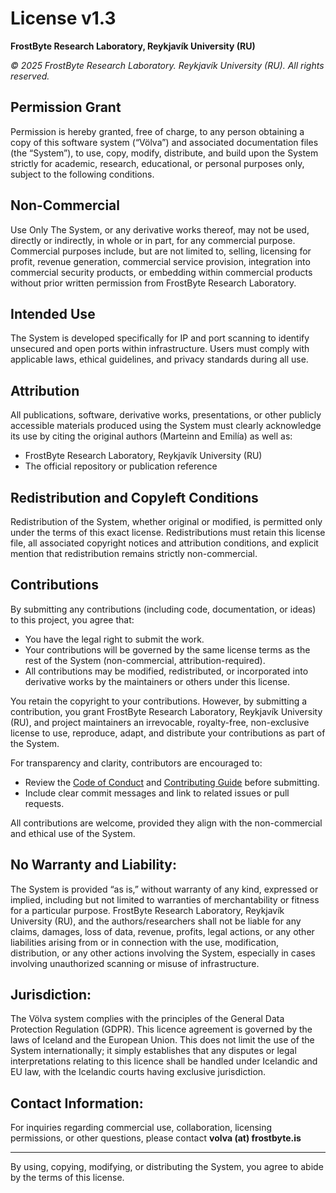 # License v1.3

**FrostByte Research Laboratory, Reykjavík University (RU)**

*© 2025 FrostByte Research Laboratory. Reykjavík University (RU). All rights reserved.*

## Permission Grant 

Permission is hereby granted, free of charge, to any person obtaining a copy of this software system (“Völva”) and associated documentation files (the “System”), to use, copy, modify, distribute, and build upon the System strictly for academic, research, educational, or personal purposes only, subject to the following conditions.

## Non-Commercial 

Use Only The System, or any derivative works thereof, may not be used, directly or indirectly, in whole or in part, for any commercial purpose. Commercial purposes include, but are not limited to, selling, licensing for profit, revenue generation, commercial service provision, integration into commercial security products, or embedding within commercial products without prior written permission from FrostByte Research Laboratory.

## Intended Use 

The System is developed specifically for IP and port scanning to identify unsecured and open ports within infrastructure. Users must comply with applicable laws, ethical guidelines, and privacy standards during all use.

## Attribution

All publications, software, derivative works, presentations, or other publicly accessible materials produced using the System must clearly acknowledge its use by citing the original authors (Marteinn and Emilía) as well as:
- FrostByte Research Laboratory, Reykjavík University (RU)
- The official repository or publication reference

## Redistribution and Copyleft Conditions 

Redistribution of the System, whether original or modified, is permitted only under the terms of this exact license. Redistributions must retain this license file, all associated copyright notices and attribution conditions, and explicit mention that redistribution remains strictly non-commercial.
    
## Contributions

By submitting any contributions (including code, documentation, or ideas) to this project, you agree that:

- You have the legal right to submit the work.
- Your contributions will be governed by the same license terms as the rest of the System (non-commercial, attribution-required).
- All contributions may be modified, redistributed, or incorporated into derivative works by the maintainers or others under this license.

You retain the copyright to your contributions. However, by submitting a contribution, you grant FrostByte Research Laboratory, Reykjavík University (RU), and project maintainers an irrevocable, royalty-free, non-exclusive license to use, reproduce, adapt, and distribute your contributions as part of the System.

For transparency and clarity, contributors are encouraged to:
- Review the [Code of Conduct](./CODE_OF_CONDUCT.md) and [Contributing Guide](./.github/CONTRIBUTING.md) before submitting.
- Include clear commit messages and link to related issues or pull requests.

All contributions are welcome, provided they align with the non-commercial and ethical use of the System.

## No Warranty and Liability:

The System is provided “as is,” without warranty of any kind, expressed or implied, including but not limited to warranties of merchantability or fitness for a particular purpose. FrostByte Research Laboratory, Reykjavík University (RU), and the authors/researchers shall not be liable for any claims, damages, loss of data, revenue, profits, legal actions, or any other liabilities arising from or in connection with the use, modification, distribution, or any other actions involving the System, especially in cases involving unauthorized scanning or misuse of infrastructure.

## Jurisdiction:

The Völva system complies with the principles of the General Data Protection Regulation (GDPR). This licence agreement is governed by the laws of Iceland and the European Union. This does not limit the use of the System internationally; it simply establishes that any disputes or legal interpretations relating to this licence shall be handled under Icelandic and EU law, with the Icelandic courts having exclusive jurisdiction.

## Contact Information:

For inquiries regarding commercial use, collaboration, licensing permissions, or other questions, please contact **volva (at) frostbyte.is**

---

By using, copying, modifying, or distributing the System, you agree to abide by the terms of this license.
